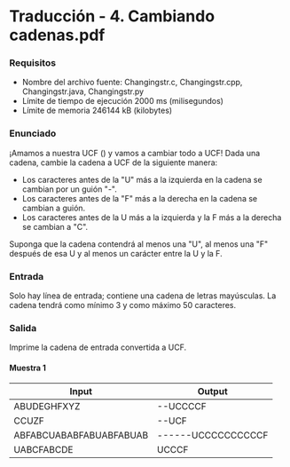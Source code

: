 # Traducción - 4. Cambiando cadenas.pdf

### Requisitos
- Nombre del archivo fuente: Changingstr.c, Changingstr.cpp, Changingstr.java, Changingstr.py
- Límite de tiempo de ejecución 2000 ms (milisegundos)
- Límite de memoria 246144 kB (kilobytes)

### Enunciado
¡Amamos a nuestra UCF () y vamos a cambiar todo a UCF!
Dada una cadena, cambie la cadena a UCF de la siguiente manera:

- Los caracteres antes de la "U" más a la izquierda en la cadena se cambian por un guión "-".
- Los caracteres antes de la "F" más a la derecha en la cadena se cambian a guión.
- Los caracteres antes de la U más a la izquierda y la F más a la derecha se cambian a "C".

Suponga que la cadena contendrá al menos una "U", al menos una "F" después de esa U y al menos un carácter entre la U y la F.

### Entrada
Solo hay línea de entrada; contiene una cadena de letras mayúsculas. La cadena tendrá como mínimo 3 y como máximo 50 caracteres.

### Salida
Imprime la cadena de entrada convertida a UCF.

#### Muestra 1
| Input                  | Output            |
| ---------------------- | ----------------- |
| ABUDEGHFXYZ            | --UCCCCF          |
| CCUZF                  | --UCF             |
| ABFABCUABABFABUABFABUAB| ------UCCCCCCCCCCF|
| UABCFABCDE             | UCCCF             |

